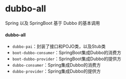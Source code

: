 # dubbo-all
Spring 以及 SpringBoot 基于 Dubbo 的基本调用

#### dubbo-all
- `dubbo-pai`：封装了接口和POJO类，以及Stub类
- `boot-dubbo-consumer`：SpringBoot集成Dubbo的消费方
- `boot-dubbo-provider`：SpringBoot集成Dubbo的提供方
- `dubbo-consumer`：Spring集成Dubbo的消费方
- `dubbo-provider`：Spring集成Dubbo的提供方

